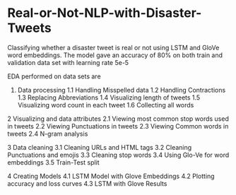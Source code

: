 # Real-or-Not-NLP-with-Disaster-Tweets
Classifying whether a disaster tweet is real or not using LSTM and GloVe word embeddings.
The model gave an accuracy of 80% on both train and validation data set with learning rate 5e-5

EDA performed on data sets are 

1. Data processing
  1.1 Handling Misspelled data
  1.2 Handling Contractions
  1.3 Replacing Abbreviations
  1.4 Visualizing length of tweets
  1.5 Visualizing word count in each tweet
  1.6 Collecting all words
  
  
2 Visualizing and data attributes
  2.1 Viewing most common stop words used in tweets
  2.2 Viewing Punctuations in tweets
  2.3 Viewing Common words in tweets
  2.4 N-gram analysis
  
  
3 Data cleaning
  3.1 Cleaning URLs and HTML tags
  3.2 Cleaning Punctuations and emojis
  3.3 Cleaning stop words
  3.4 Using Glo-Ve for word embeddings
  3.5 Train-Test split
  
  
4 Creating Models
  4.1 LSTM Model with Glove Embeddings
  4.2 Plotting accuracy and loss curves
  4.3 LSTM with Glove Results
